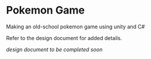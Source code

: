 # Pokemon Game
Making an old-school pokemon game using unity and C#

Refer to the design document for added details.

*design document to be completed soon*
 

